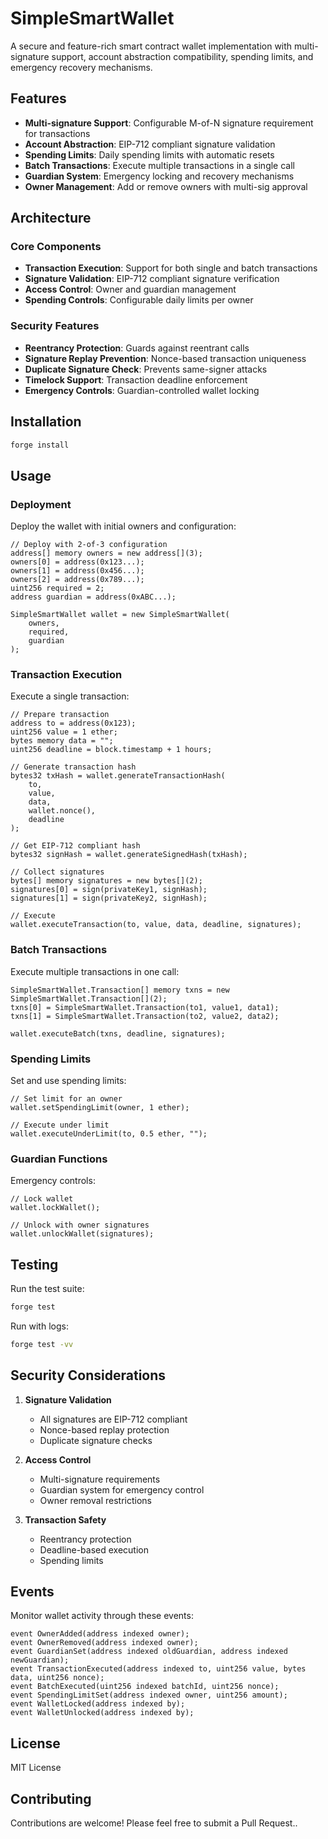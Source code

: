 # SimpleSmartWallet

A secure and feature-rich smart contract wallet implementation with multi-signature support, account abstraction compatibility, spending limits, and emergency recovery mechanisms.

## Features

- **Multi-signature Support**: Configurable M-of-N signature requirement for transactions
- **Account Abstraction**: EIP-712 compliant signature validation
- **Spending Limits**: Daily spending limits with automatic resets
- **Batch Transactions**: Execute multiple transactions in a single call
- **Guardian System**: Emergency locking and recovery mechanisms
- **Owner Management**: Add or remove owners with multi-sig approval

## Architecture

### Core Components

- **Transaction Execution**: Support for both single and batch transactions
- **Signature Validation**: EIP-712 compliant signature verification
- **Access Control**: Owner and guardian management
- **Spending Controls**: Configurable daily limits per owner

### Security Features

- **Reentrancy Protection**: Guards against reentrant calls
- **Signature Replay Prevention**: Nonce-based transaction uniqueness
- **Duplicate Signature Check**: Prevents same-signer attacks
- **Timelock Support**: Transaction deadline enforcement
- **Emergency Controls**: Guardian-controlled wallet locking

## Installation

```bash
forge install
```

## Usage

### Deployment

Deploy the wallet with initial owners and configuration:

```solidity
// Deploy with 2-of-3 configuration
address[] memory owners = new address[](3);
owners[0] = address(0x123...);
owners[1] = address(0x456...);
owners[2] = address(0x789...);
uint256 required = 2;
address guardian = address(0xABC...);

SimpleSmartWallet wallet = new SimpleSmartWallet(
    owners,
    required,
    guardian
);
```

### Transaction Execution

Execute a single transaction:

```solidity
// Prepare transaction
address to = address(0x123);
uint256 value = 1 ether;
bytes memory data = "";
uint256 deadline = block.timestamp + 1 hours;

// Generate transaction hash
bytes32 txHash = wallet.generateTransactionHash(
    to, 
    value, 
    data, 
    wallet.nonce(), 
    deadline
);

// Get EIP-712 compliant hash
bytes32 signHash = wallet.generateSignedHash(txHash);

// Collect signatures
bytes[] memory signatures = new bytes[](2);
signatures[0] = sign(privateKey1, signHash);
signatures[1] = sign(privateKey2, signHash);

// Execute
wallet.executeTransaction(to, value, data, deadline, signatures);
```

### Batch Transactions

Execute multiple transactions in one call:

```solidity
SimpleSmartWallet.Transaction[] memory txns = new SimpleSmartWallet.Transaction[](2);
txns[0] = SimpleSmartWallet.Transaction(to1, value1, data1);
txns[1] = SimpleSmartWallet.Transaction(to2, value2, data2);

wallet.executeBatch(txns, deadline, signatures);
```

### Spending Limits

Set and use spending limits:

```solidity
// Set limit for an owner
wallet.setSpendingLimit(owner, 1 ether);

// Execute under limit
wallet.executeUnderLimit(to, 0.5 ether, "");
```

### Guardian Functions

Emergency controls:

```solidity
// Lock wallet
wallet.lockWallet();

// Unlock with owner signatures
wallet.unlockWallet(signatures);
```

## Testing

Run the test suite:

```bash
forge test
```

Run with logs:

```bash
forge test -vv
```

## Security Considerations

1. **Signature Validation**
   - All signatures are EIP-712 compliant
   - Nonce-based replay protection
   - Duplicate signature checks

2. **Access Control**
   - Multi-signature requirements
   - Guardian system for emergency control
   - Owner removal restrictions

3. **Transaction Safety**
   - Reentrancy protection
   - Deadline-based execution
   - Spending limits

## Events

Monitor wallet activity through these events:

```solidity
event OwnerAdded(address indexed owner);
event OwnerRemoved(address indexed owner);
event GuardianSet(address indexed oldGuardian, address indexed newGuardian);
event TransactionExecuted(address indexed to, uint256 value, bytes data, uint256 nonce);
event BatchExecuted(uint256 indexed batchId, uint256 nonce);
event SpendingLimitSet(address indexed owner, uint256 amount);
event WalletLocked(address indexed by);
event WalletUnlocked(address indexed by);
```

## License

MIT License

## Contributing

Contributions are welcome! Please feel free to submit a Pull Request..
